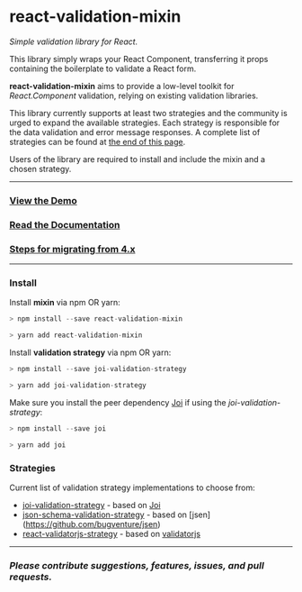 # react-validation-mixin
_Simple validation library for React._

This library simply wraps your React Component, transferring it props containing the boilerplate to validate a React form.

**react-validation-mixin** aims to provide a low-level toolkit for _React.Component_ validation, relying on existing validation libraries.

This library currently supports at least two strategies and the community is urged to expand the available strategies. Each strategy is responsible for the data validation and error message responses. A complete list of strategies can be found at [the end of this page](#strategies).

Users of the library are required to install and include the mixin and a chosen strategy.

---

### [View the Demo](http://jurassix.github.io/react-validation-mixin/)

### [Read the Documentation](http://jurassix.gitbooks.io/docs-react-validation-mixin/content/overview/index.html)

### [Steps for migrating from 4.x](http://jurassix.gitbooks.io/docs-react-validation-mixin/content/overview/migration-to-5.html)

---

### Install

Install **mixin** via npm OR yarn:

```javascript
> npm install --save react-validation-mixin
```
```javascript
> yarn add react-validation-mixin
```
Install **validation strategy** via npm OR yarn:

```javascript
> npm install --save joi-validation-strategy
```
```javascript
> yarn add joi-validation-strategy
```
Make sure you install the peer dependency [Joi](https://github.com/hapijs/joi) if using the _joi-validation-strategy_:

```javascript
> npm install --save joi
```
```javascript
> yarn add joi
```
### Strategies

Current list of validation strategy implementations to choose from:

* [joi-validation-strategy](https://github.com/jurassix/joi-validation-strategy) - based on [Joi](https://github.com/hapijs/joi)
* [json-schema-validation-strategy](https://github.com/jefersondaniel/json-schema-validation-strategy) - based on [jsen]
(https://github.com/bugventure/jsen)
* [react-validatorjs-strategy](https://github.com/TheChech/react-validatorjs-strategy) - based on [validatorjs](https://github.com/skaterdav85/validatorjs)


---

### _Please contribute suggestions, features, issues, and pull requests._
